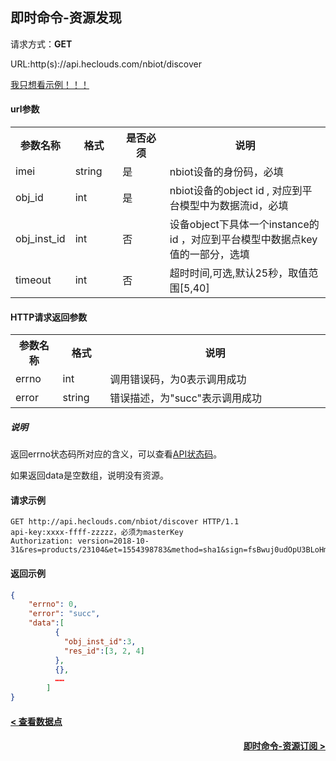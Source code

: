 即时命令-资源发现
---
请求方式：**GET**

URL:http(s)://api.heclouds.com/nbiot/discover

[我只想看示例！！！](#1)

#### url参数

<table>
<tr><th width="15%">参数名称</th><th width="15%">格式</th><th width="15%">是否必须</th><th>说明</th></tr>
<tr><td>imei</td><td>string</td><td>是</td><td>nbiot设备的身份码，必填</td></tr>
<tr><td>obj_id</td><td>int</td><td>是</td><td>nbiot设备的object id , 对应到平台模型中为数据流id，必填</td></tr>
<tr><td>obj_inst_id</td><td>int</td><td>否</td><td>设备object下具体一个instance的id ，对应到平台模型中数据点key值的一部分，选填</td></tr>
<tr><td>timeout</td><td>int</td><td>否</td><td>超时时间,可选,默认25秒，取值范围[5,40]</td></tr>
</table>


#### HTTP请求返回参数

<table>
<tr><th width="15%">参数名称</th><th width="15%">格式</th><th width="70%">说明</th></tr>
<tr><td>errno</td><td>int</td><td>调用错误码，为0表示调用成功</td></tr>
<tr><td>error</td><td>string </td><td>错误描述，为"succ"表示调用成功</td></tr>
</table>

##### 说明
返回errno状态码所对应的含义，可以查看[API状态码](/book/application-develop/Error_codes.md)。

如果返回data是空数组，说明没有资源。

<h4 id="1">请求示例</h4>

```text
GET http://api.heclouds.com/nbiot/discover HTTP/1.1
api-key:xxxx-ffff-zzzzz，必须为masterKey
Authorization: version=2018-10-31&res=products/23104&et=1554398783&method=sha1&sign=fsBwuj0udOpU3BLoHmpbFwyIo30=
```

#### 返回示例
```json
{
	"errno": 0,
	"error": "succ",
	"data":[
		  {
		    "obj_inst_id":3,
			"res_id":[3, 2, 4]
		  },
		  {},
		  ……
		]
}
```

#### [< 查看数据点](/book/application-develop/list/21check-datapoint.md)
#### [<div style="text-align: right">即时命令-资源订阅 ></div>](/book/application-develop/list/8subscribe.md)
